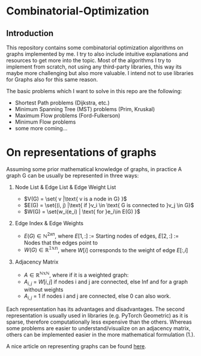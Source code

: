 # Combinatorial-Optimization
## Introduction
This repository contains some combinatorial optimization algorithms on graphs implemented by me. I try to also include intuitive explanations and resources to get more into the topic.
Most of the algorithms I try to implement from scratch, not using any third-party libraries, this way its maybe more challenging but also more valuable.
I intend not to use libraries for Graphs also for this same reason.


The basic problems which I want to solve in this repo are the following:
+ Shortest Path problems (Dijkstra, etc.)
+ Minimum Spanning Tree (MST) problems (Prim, Kruskal)
+ Maximum Flow problems (Ford-Fulkerson)
+ Minimum Flow problems
+ some more coming...

# On representations of graphs
Assuming some prior mathematical knowledge of graphs, in practice A graph G can be usually be represented in three ways:
1. Node List & Edge List & Edge Weight List 
    + $V(G) = \set{ v |\text{ v is a node in G} \}$
    + $E(G) = \set{(i, j) |\text{ if }v_i \in \text{ G is connected to }v_j \in G}$
    + $W(G) = \set{w_i(e_i) | \text{ for }e_i\in E(G) }$

2. Edge Index & Edge Weights

    + $E(G) \in \mathbb{N}^{2xn}$, where $E[1, :]$ := Starting nodes of edges, $E[2,:]$ := Nodes that the edges point to
    + $W(G)\in \mathbb{R^{1xn}}$, where $W[i]$ corresponds to the weight of edge $E[:, i]$

3. Adjacency Matrix
    + $A\in\mathbb{R^{NxN}}$, where if it is a weighted graph:
    + $A_{i, j}$ = $W[i, j]$ if nodes i and j are connected, else Inf
and for a graph without weights
    + $A_{i, j}$ = 1 if nodes i and j are connected, else 0
can also work.


Each representation has its advantages and disadvantages. The second representation is usually used in libraries (e.g. PyTorch Geometric) as it is sparse, therefore computationally less expensive than the others. Whereas some problems are easier to understand/visualize on an adjacency matrix, others can be implemented easier in the more mathematical formulation (1.).

A nice article on representing graphs can be found [here](https://medium.com/basecs/from-theory-to-practice-representing-graphs-cfd782c5be38#:~:text=An%20adjacency%20list%20is%20the,the%20neighbors%20of%20another%20node.).
